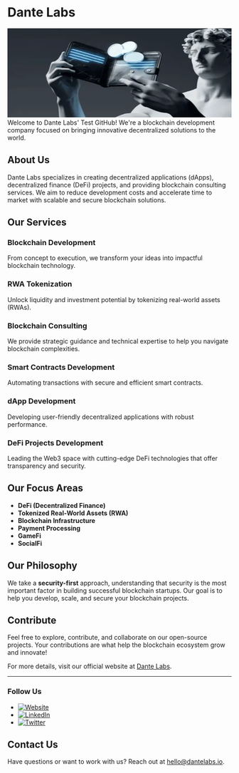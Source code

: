 # Dante Labs
<img src="./logo.jpeg" alt="Dante Labs Logo" width="100%" height="200vw"/>
Welcome to Dante Labs' Test GitHub! We're a blockchain development company focused on bringing innovative decentralized solutions to the world.

## About Us

Dante Labs specializes in creating decentralized applications (dApps), decentralized finance (DeFi) projects, and providing blockchain consulting services. We aim to reduce development costs and accelerate time to market with scalable and secure blockchain solutions.

## Our Services

### Blockchain Development
From concept to execution, we transform your ideas into impactful blockchain technology.

### RWA Tokenization
Unlock liquidity and investment potential by tokenizing real-world assets (RWAs).

### Blockchain Consulting
We provide strategic guidance and technical expertise to help you navigate blockchain complexities.

### Smart Contracts Development
Automating transactions with secure and efficient smart contracts.

### dApp Development
Developing user-friendly decentralized applications with robust performance.

### DeFi Projects Development
Leading the Web3 space with cutting-edge DeFi technologies that offer transparency and security.

## Our Focus Areas
- **DeFi (Decentralized Finance)**
- **Tokenized Real-World Assets (RWA)**
- **Blockchain Infrastructure**
- **Payment Processing**
- **GameFi**
- **SocialFi**

## Our Philosophy

We take a **security-first** approach, understanding that security is the most important factor in building successful blockchain startups. Our goal is to help you develop, scale, and secure your blockchain projects.

## Contribute

Feel free to explore, contribute, and collaborate on our open-source projects. Your contributions are what help the blockchain ecosystem grow and innovate!

For more details, visit our official website at [Dante Labs](https://dantelabs.io).

---

### Follow Us

- [![Website](https://img.shields.io/badge/Website-000000?style=for-the-badge&logo=react&logoColor=white)](https://dantelabs.io)
- [![LinkedIn](https://img.shields.io/badge/LinkedIn-0077B5?style=for-the-badge&logo=linkedin&logoColor=white)](https://www.linkedin.com/company/dante-labs)
- [![Twitter](https://img.shields.io/badge/Twitter-1DA1F2?style=for-the-badge&logo=twitter&logoColor=white)](https://x.com/DanteLabs_io)

## Contact Us

Have questions or want to work with us? Reach out at [hello@dantelabs.io](hr@dantelabs.us).

<!-- ![Achiever](https://img.shields.io/badge/Achiever-10_commits-yellow)
![First Commit](https://img.shields.io/badge/First_Commit-2021-blue)
![100 Commits](https://img.shields.io/badge/100_Commits-success)
![Contributions](https://img.shields.io/badge/Contributions-50+-green)
![Starred Repositories](https://img.shields.io/badge/Starred_Repos-25-orange) -->